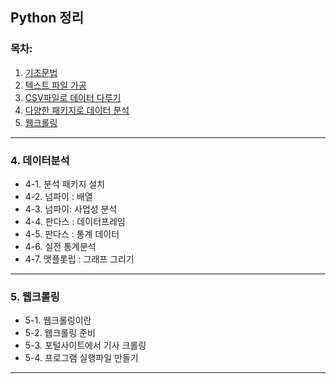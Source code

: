 ## Python 정리

### 목차:
1. [기초문법](https://github.com/Choi-09/Python/tree/main/K-digital/Chapter1.%EA%B8%B0%EC%B4%88%EB%AC%B8%EB%B2%95)
2. [텍스트 파일 가공](https://github.com/Choi-09/Python/tree/main/K-digital/Chapter3_2.%EC%A0%95%EA%B7%9C%ED%91%9C%ED%98%84%EC%8B%9D)
3. [CSV파일로 데이터 다루기](https://github.com/Choi-09/Python/tree/main/K-digital/Chapter4.CSV%ED%8C%8C%EC%9D%BC%EA%B0%80%EA%B3%B5)
4. [다양한 패키지로 데이터 분석](#4.-데이터분석)
5. [웹크롤링](#5.-웹크롤링)
---
### 4. 데이터분석
  + 4-1. 분석 패키지 설치
  + 4-2. 넘파이 : 배열
  + 4-3. 넘파이: 사업성 분석
  + 4-4. 판다스 : 데이터프레임 
  + 4-5. 판다스 : 통계 데이터
  + 4-6. 실전 통계분석
  + 4-7. 맷플롯립 : 그래프 그리기

---
### 5. 웹크롤링
  + 5-1. 웹크롤링이란
  + 5-2. 웹크롤링 준비
  + 5-3. 포털사이트에서 기사 크롤링
  + 5-4. 프로그램 실행파일 만들기

---
<End>
  

